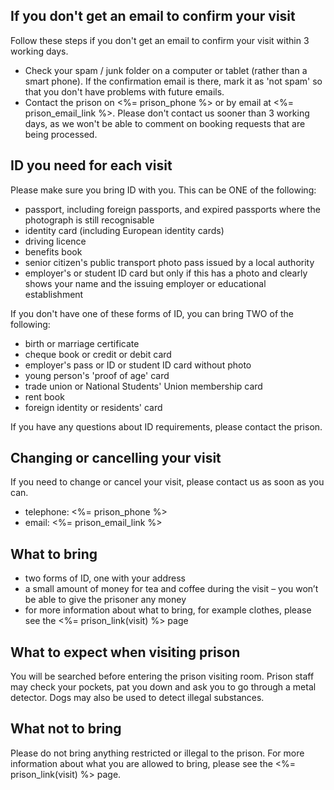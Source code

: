 ## <a name="info-check-spam"></a> If you don't get an email to confirm your visit

Follow these steps if you don't get an email to confirm your visit within 3 working days.

* Check your spam / junk folder on a computer or tablet (rather than a smart phone). If the confirmation email is there, mark it as 'not spam' so that you don't have problems with future emails.
* Contact the prison on <%= prison_phone %> or by email at <%= prison_email_link %>. Please don't contact us sooner than 3 working days, as we won't be able to comment on booking requests that are being processed.

## <a name="#info-id-requirements"></a> ID you need for each visit

Please make sure you bring ID with you. This can be ONE of the following:

* passport, including foreign passports, and expired passports where the photograph is still recognisable
* identity card (including European identity cards) 
* driving licence
* benefits book
* senior citizen's public transport photo pass issued by a local authority
* employer's or student ID card but only if this has a photo and clearly shows your name and the issuing employer or educational establishment

If you don't have one of these forms of ID, you can bring TWO of the following:

* birth or marriage certificate
* cheque book or credit or debit card 
* employer's pass or ID or student ID card without photo 
* young person's 'proof of age' card
* trade union or National Students' Union membership card
* rent book
* foreign identity or residents' card

If you have any questions about ID requirements, please contact the prison.

## <a name="#info-cancelling"></a> Changing or cancelling your visit

If you need to change or cancel your visit, please contact us as soon as you can.

* telephone: <%= prison_phone %>
* email: <%= prison_email_link %>

## <a name="#info-what-to-bring"></a> What to bring

* two forms of ID, one with your address
* a small amount of money for tea and coffee during the visit – you won’t be able to give the prisoner any money
* for more information about what to bring, for example clothes, please see the <%= prison_link(visit) %> page

## <a name="#info-what-to-expect"></a> What to expect when visiting prison

You will be searched before entering the prison visiting room. Prison staff may check your pockets, pat you down and ask you to go through a metal detector. Dogs may also be used to detect illegal substances.

## <a name="#info-what-not-to-bring"></a> What not to bring

Please do not bring anything restricted or illegal to the prison. For more information about what you are allowed to bring, please see the <%= prison_link(visit) %> page.
